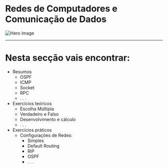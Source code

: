 <div class="dcn">
    <div class="hero">
        <div>
            <h1>Redes de Computadores <span>e</span> Comunicação de Dados</h1>
        </div>
        <img src="/images/data_communication_and_computer_network/intro/dcn.svg" alt="Hero image">
    </div>
</div>

---

# Nesta secção vais encontrar:
- Resumos
    - OSPF
    - ICMP
    - Socket
    - RPC
    - . . . 
- Exercícios teóricos 
    - Escolha Múltipla
    - Verdadeiro e Falso
    - Desenvolvimento e cálculo 
    - . . .
- Exercícios práticos 
    - Configurações de Redes:
        - Simples
        - Default Routing
        - RIP
        - OSPF
        - . . .